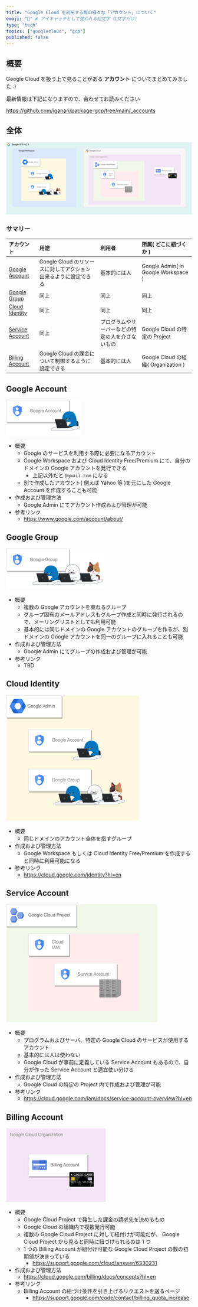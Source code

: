 ```yaml
---
title: "Google Cloud を利用する際の様々な「アカウント」について"
emoji: "📝" # アイキャッチとして使われる絵文字（1文字だけ）
type: "tech"
topics: ["googlecloud", "gcp"]
published: false
---
```


## 概要

Google Cloud を扱う上で見ることがある **アカウント** についてまとめてみました :)

最新情報は下記になりますので、合わせてお読みください

https://github.com/iganari/package-gcp/tree/main/_accounts

## 全体

![](https://raw.githubusercontent.com/iganari/package-gcp/main/_accounts/_img/01-all.png)

### サマリー

アカウント | 用途 | 利用者 | 所属( どこに紐づくか )
:- | :- | :- | :- 
[Google Account](#google-account) | Google Cloud のリソースに対してアクション出来るように設定できる | 基本的には人 | Google Admin( in Google Workspace )
[Google Group](#google-group) | 同上 | 同上 | 同上
[Cloud Identity](#cloud-identity) | 同上 | 同上 | 同上
[Service Account](#service-account) | 同上 | プログラムやサーバーなどの特定の人を介さないもの | Google Cloud の特定の Project
[Billing Account](#billing-account) | Google Cloud の課金について制御するように設定できる | 基本的には人 | Google Cloud の組織( Organization )

## Google Account

![](https://raw.githubusercontent.com/iganari/package-gcp/main/_accounts/_img/02-google-account.png)

- 概要
  - Google のサービスを利用する際に必要になるアカウント
  - Google Workspace および Cloud Identity Free/Premium にて、自分のドメインの Google アカウントを発行できる
    - 上記以外だと `@gmail.com` になる
  - 別で作成したアカウント( 例えば Yahoo 等 )を元にした Google Account を作成することも可能
- 作成および管理方法
  - Google Admin にてアカウント作成および管理が可能
- 参考リンク
  - https://www.google.com/account/about/

## Google Group

![](https://raw.githubusercontent.com/iganari/package-gcp/main/_accounts/_img/03-google-group.png)

- 概要
  - 複数の Google アカウントを束ねるグループ
  - グループ固有のメールアドレスもグループ作成と同時に発行されるので、メーリングリストとしても利用可能
  - 基本的には同じドメインの Google アカウントのグループを作るが、別ドメインの Google アカウントを同一のグループに入れることも可能
- 作成および管理方法
  - Google Admin にてグループの作成および管理が可能
- 参考リンク
  - TBD

## Cloud Identity

![](https://raw.githubusercontent.com/iganari/package-gcp/main/_accounts/_img/04-cloud-identity.png)

- 概要
  - 同じドメインのアカウント全体を指すグループ
- 作成および管理方法
  - Google Workspace もしくは Cloud Identity Free/Premium を作成すると同時に利用可能になる
- 参考リンク
  - https://cloud.google.com/identity?hl=en

## Service Account

![](https://raw.githubusercontent.com/iganari/package-gcp/main/_accounts/_img/05-service-account.png)

- 概要
  - プログラムおよびサーバ、特定の Google Cloud のサービスが使用するアカウント
  - 基本的には人は使わない
  - Google Cloud が事前に定義している Service Account もあるので、自分が作った Service Account と適宜使い分ける
- 作成および管理方法
  - Google Cloud の特定の Project 内で作成および管理が可能
- 参考リンク
  - https://cloud.google.com/iam/docs/service-account-overview?hl=en

## Billing Account

![](https://raw.githubusercontent.com/iganari/package-gcp/main/_accounts/_img/06-billing-account.png)

- 概要
  - Google Cloud Project で発生した課金の請求先を決めるもの
  - Google Cloud の組織内で複数発行可能
  - 複数の Google Cloud Project に対して紐付けが可能だが、 Google Cloud Project から見ると同時に紐づけられるのは 1 つ
  - 1 つの Billing Account が紐付け可能な Google Cloud Project の数の初期値が決まっている
    - https://support.google.com/cloud/answer/6330231
- 作成および管理方法
  - https://cloud.google.com/billing/docs/concepts?hl=en
- 参考リンク
  - Billing Account の紐づけ条件を引き上げるリクエストを送るページ
    - https://support.google.com/code/contact/billing_quota_increase

